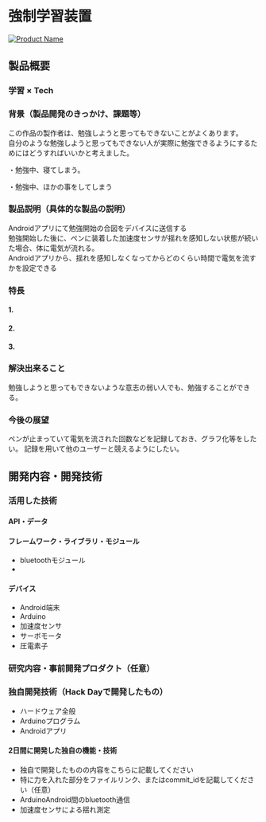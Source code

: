 # 強制学習装置

[![Product Name](https://raw.github.com/GabLeRoux/WebMole/master/ressources/WebMole_Youtube_Video.png)](https://www.youtube.com/channel/UC4PtjOfZTbVp9DwtJv82Lzg)

## 製品概要
### 学習 × Tech

### 背景（製品開発のきっかけ、課題等）

この作品の製作者は、勉強しようと思ってもできないことがよくあります。  
自分のような勉強しようと思ってもできない人が実際に勉強できるようにするためにはどうすればいいかと考えました。  

・勉強中、寝てしまう。

・勉強中、ほかの事をしてしまう


### 製品説明（具体的な製品の説明）
Androidアプリにて勉強開始の合図をデバイスに送信する  
勉強開始した後に、ペンに装着した加速度センサが揺れを感知しない状態が続いた場合、体に電気が流れる。  
Androidアプリから、揺れを感知しなくなってからどのくらい時間で電気を流すかを設定できる  

### 特長

#### 1. 

#### 2. 

#### 3. 

### 解決出来ること
勉強しようと思ってもできないような意志の弱い人でも、勉強することができる。

### 今後の展望
ペンが止まっていて電気を流された回数などを記録しておき、グラフ化等をしたい。
記録を用いて他のユーザーと競えるようにしたい。


## 開発内容・開発技術
### 活用した技術
#### API・データ

#### フレームワーク・ライブラリ・モジュール
* bluetoothモジュール
* 

#### デバイス
* Android端末
* Arduino
* 加速度センサ
* サーボモータ
* 圧電素子

### 研究内容・事前開発プロダクト（任意）

### 独自開発技術（Hack Dayで開発したもの）
* ハードウェア全般
* Arduinoプログラム
* Androidアプリ

#### 2日間に開発した独自の機能・技術
* 独自で開発したものの内容をこちらに記載してください
* 特に力を入れた部分をファイルリンク、またはcommit_idを記載してください（任意）
* ArduinoAndroid間のbluetooth通信
* 加速度センサによる揺れ測定
